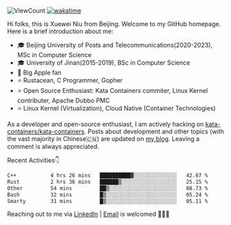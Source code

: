![ViewCount](https://views.whatilearened.today/views/github/<justxuewei>/<justxuewei>.svg) [![wakatime](https://wakatime.com/badge/user/018eae19-2c35-4919-be43-56bc26b446d9.svg)](https://wakatime.com/@018eae19-2c35-4919-be43-56bc26b446d9)

Hi folks, this is Xuewei Niu from Beijing. Welcome to my GitHub homepage.
Here is a brief introduction about me:

- 🎓 Beijing University of Posts and Telecommunications(2020-2023), MSc in Computer Science
- 🎓 University of Jinan(2015-2019), BSc in Computer Science
- 📱 Big Apple fan
- ⭐️ Rustacean, C Programmer, Gopher
- ⭐️ Open Source Enthusiast: Kata Containers commiter, Linux Kernel contributer, Apache Dubbo PMC
- ⭐ Linux Kernel (Virtualization), Cloud Native (Container Technologies)

As a developer and open-source enthusiast, I am actively hacking on
[kata-containers/kata-containers](https://github.com/kata-containers/kata-containers). Posts about development and other topics
(with the vast majority in Chinese🇨🇳) are updated on [my blog](https://nxw.name). Leaving a
comment is always appreciated.

Recent Activities👇

<!--START_SECTION:waka-->

```txt
C++           4 hrs 26 mins   ██████████▓░░░░░░░░░░░░░░   42.67 %
Rust          2 hrs 36 mins   ██████▒░░░░░░░░░░░░░░░░░░   25.15 %
Other         54 mins         ██▒░░░░░░░░░░░░░░░░░░░░░░   08.73 %
Bash          32 mins         █▒░░░░░░░░░░░░░░░░░░░░░░░   05.24 %
Smarty        31 mins         █▒░░░░░░░░░░░░░░░░░░░░░░░   05.11 %
```

<!--END_SECTION:waka-->

Reaching out to me via [LinkedIn](https://www.linkedin.com/in/justxuewei) | [Email](mailto:justxuewei@apache.org) is welcomed 🤟🤟🤟
